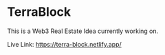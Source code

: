 # TerraBlock

This is a Web3 Real Estate Idea currently working on.

Live Link: https://terra-block.netlify.app/
